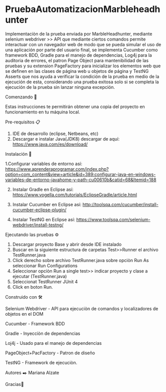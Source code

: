 # PruebaAutomatizacionMarbleheadhunter 
Implementaciòn  de la prueba enviada por MarbleHeadhunter, mediante selenium webdriver >> API que mediante ciertos comandos permite interactuar 
con un navegador web de modo que se pueda simular el uso de una aplicación por parte del usuario final, se implementa Cucumber como framework BDD,
Gradle para el manejo de dependencias, Log4j para la auditoria de errores, el patron Page Object para mantenibilidad de las pruebas y su extension 
PageFactory para inicializar los elementos web que se definen en las clases de página web u objetos de página y TestNG Asserts que nos ayuda a verificar
la condición de la prueba en  medio de la ejecución de esta, considerando una prueba exitosa solo si se completa la ejecución de la prueba 
sin lanzar ninguna excepción.


Comenzando 🚀

Estas instrucciones te permitirán obtener una copia del proyecto en funcionamiento en tu máquina local.

Pre-requisitos 📋
1. IDE de desarrollo (eclipse, Netbeans, etc)
2. Descargar e instalar Java(JDK8) descargar de aquí: https://www.java.com/es/download/ 

Instalación 🔧

1.Configurar variables de entorno así: 
https://www.aprenderaprogramar.com/index.php?option=com_content&view=article&id=389:configurar-java-en-windows-variables-de-entorno-javahome-y-path-cu00610b&catid=68&Itemid=188

2. Instalar Gradle en Eclipse así: https://www.vogella.com/tutorials/EclipseGradle/article.html

3. Instalar Cucumber en Eclipse así: http://toolsqa.com/cucumber/install-cucumber-eclipse-plugin/

4. Instalar TestNG en Eclipse así: https://www.toolsqa.com/selenium-webdriver/install-testng/


Ejecutando las pruebas ⚙️
1. Descargar proyecto Base y abrir desde IDE instalado
2. Buscar en la siguiente estructura de carpetas Test>>Runner el archivo TestRunner.java
3. Click derecho sobre archivo TestRunner.java sobre opciòn Run As seleccionar Run Configurations
4. Seleccionar opciòn Run a single test>> indicar proyecto y clase a ejecutar (TestRunner.java)
5. Seleccionat TestRunner JUnit 4
6. Click en boton Run.








Construido con 🛠️ 

Selenium Webdriver - API para ejecuciòn de comandos y localizadores de objetos en el DOM

Cucumber - Framework BDD

Gradle - Inyecciòn de dependencias

Loj4j  - Usado para el manejo de dependencias

PageObject+PacFactory - Patron de diseño

TestNG - Framework de ejecuciòn.



Autores ✒️
Mariana Alzate


Gracias📢

